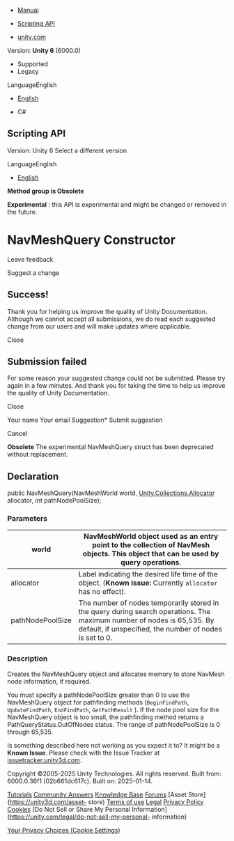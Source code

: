 [ ]()

  * [Manual](../Manual/index.html)
  * [Scripting API](../ScriptReference/index.html)

  * [unity.com](https://unity.com/)

Version: **Unity 6** (6000.0)

  * Supported
  * Legacy

LanguageEnglish

  * [English]()

  * C#

[ ](https://docs.unity3d.com)

## Scripting API

Version: Unity 6 Select a different version

LanguageEnglish

  * [English]()

**Method group is Obsolete**  

**Experimental** : this API is experimental and might be changed or removed in
the future.

# NavMeshQuery Constructor

Leave feedback

Suggest a change

## Success!

Thank you for helping us improve the quality of Unity Documentation. Although
we cannot accept all submissions, we do read each suggested change from our
users and will make updates where applicable.

Close

## Submission failed

For some reason your suggested change could not be submitted. Please <a>try
again</a> in a few minutes. And thank you for taking the time to help us
improve the quality of Unity Documentation.

Close

Your name Your email Suggestion* Submit suggestion

Cancel

[ ]()

**Obsolete** The experimental NavMeshQuery struct has been deprecated without
replacement.

## Declaration

public NavMeshQuery(NavMeshWorld world,
[Unity.Collections.Allocator](Unity.Collections.Allocator.html) allocator, int
pathNodePoolSize);

### Parameters

world | NavMeshWorld object used as an entry point to the collection of NavMesh objects. This object that can be used by query operations.  
---|---  
allocator | Label indicating the desired life time of the object. (**Known issue:** Currently `allocator` has no effect).  
pathNodePoolSize | The number of nodes temporarily stored in the query during search operations. The maximum number of nodes is 65,535. By default, if unspecified, the number of nodes is set to 0.  
  
### Description

Creates the NavMeshQuery object and allocates memory to store NavMesh node
information, if required.

You must specify a pathNodePoolSize greater than 0 to use the NavMeshQuery
object for pathfinding methods (`BeginFindPath`, `UpdateFindPath`,
`EndFindPath`, `GetPathResult` ). If the node pool size for the NavMeshQuery
object is too small, the pathfinding method returns a
PathQueryStatus.OutOfNodes status. The range of pathNodePoolSize is 0 through
65,535.

Is something described here not working as you expect it to? It might be a
**Known Issue**. Please check with the Issue Tracker at
[issuetracker.unity3d.com](https://issuetracker.unity3d.com).

Copyright ©2005-2025 Unity Technologies. All rights reserved. Built from:
6000.0.36f1 (02b661dc617c). Built on: 2025-01-14.

[Tutorials](https://unity3d.com/learn) [Community
Answers](https://answers.unity3d.com) [Knowledge
Base](https://support.unity3d.com/hc/en-us)
[Forums](https://forum.unity3d.com) [Asset Store](https://unity3d.com/asset-
store) [Terms of use](https://docs.unity3d.com/Manual/TermsOfUse.html)
[Legal](https://unity.com/legal) [Privacy
Policy](https://unity.com/legal/privacy-policy)
[Cookies](https://unity.com/legal/cookie-policy) [Do Not Sell or Share My
Personal Information](https://unity.com/legal/do-not-sell-my-personal-
information)

[Your Privacy Choices (Cookie Settings)](javascript:void\(0\);)

